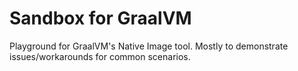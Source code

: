 # Sandbox for GraalVM

Playground for GraalVM's Native Image tool.
Mostly to demonstrate issues/workarounds for common scenarios.
